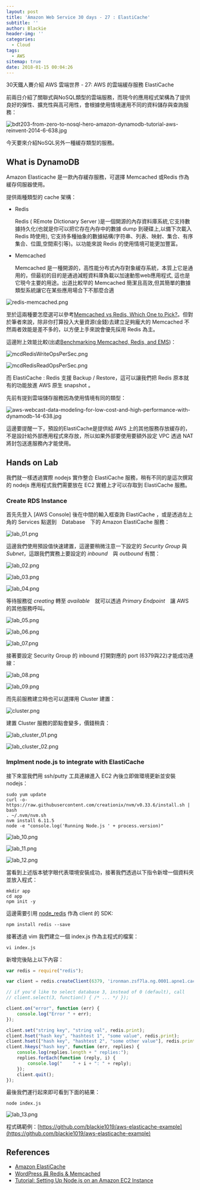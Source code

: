 ```yaml
---
layout: post
title: 'Amazon Web Service 30 days - 27 : ElastiCache'
subtitle: ''
author: Blackie
header-img: ''
categories:
  - Cloud
tags:
  - AWS
sitemap: true
date: 2018-01-15 00:04:26
---
```


30天鐵人賽介紹 AWS 雲端世界 - 27: AWS 的雲端緩存服務 ElastiCache

<!-- More -->

前兩日介紹了關聯式與NoSQL類型的雲端服務，而現今的應用程式架構為了提供良好的彈性、擴充性與高可用性，會根據使用情境運用不同的資料儲存與查詢服務：

![bdt203-from-zero-to-nosql-hero-amazon-dynamodb-tutorial-aws-reinvent-2014-6-638.jpg](bdt203-from-zero-to-nosql-hero-amazon-dynamodb-tutorial-aws-reinvent-2014-6-638.jpg)

今天要來介紹NoSQL另外一種緩存類型的服務。

## What is DynamoDB ##

Amazon Elasticache 是一款內存緩存服務，可選擇 Memcached 或Redis 作為緩存伺服器使用。


提供兩種類型的 cache 架構：

- Redis 

    Redis ( REmote DIctionary Server )是一個開源的內存資料庫系統,它支持數據持久化(也就是你可以把它存在內存中的數據 dump 到硬碟上,以備下次載入 Redis 時使用), 它支持多種抽象的數據結構(字符串、列表、映射、集合、有序集合、位圖,空間索引等)。以功能來說 Redis 的使用情境可能更加豐富。

- Memcached

    Memcached 是一種開源的，高性能分布式內存對象緩存系統，本質上它是通用的，但最初的目的是通過減輕資料庫負載以加速動態web應用程式, 這也是它現今主要的用途。出道比較早的 Memcached 簡潔且高效,但其簡單的數據類型系統讓它在某些應用場合下不那麼合適

![redis-memcached.png](redis-memcached.png)

至於這兩種要怎麼選可以參考[Memcached vs Redis, Which One to Pick?](https://www.linkedin.com/pulse/memcached-vs-redis-which-one-pick-ranjeet-vimal)。但對於筆者來說，除非你打算投入大量資源(金錢)去建立足夠龐大的 Memcached 不然兩者效能是差不多的，以方便上手來說會優先採用 Redis 為主。

這邊附上效能比較(出處[Benchmarking Memcached, Redis, and EMS](http://synsem.com/MCD_Redis_EMS/))：

![mcdRedisWriteOpsPerSec.png](mcdRedisWriteOpsPerSec.png)

![mcdRedisReadOpsPerSec.png](mcdRedisReadOpsPerSec.png)

而 ElastiCache : Redis 支援 Backup / Restore，這可以讓我們把 Redis 原本就有的功能放進 AWS 原生 snapshot 。

先前有提到雲端儲存服務因為使用情境有同的類型：

![aws-webcast-data-modeling-for-low-cost-and-high-performance-with-dynamodb-14-638.jpg](aws-webcast-data-modeling-for-low-cost-and-high-performance-with-dynamodb-14-638.jpg)

這邊要提醒一下，預設的ElastiCache是提供給 AWS 上的其他服務存放緩存的，不是設計給外部應用程式來存放，所以如果外部要使用要額外設定 VPC 透過 NAT 將封包送進服務內才能使用。

## Hands on Lab ##

我們就一樣透過實際  nodejs 實作整合 ElastiCache 服務，稍有不同的是這次撰寫的 nodejs 應用程式我們需要放在 EC2 實體上才可以存取到 ElastiCache 服務。

### Create RDS Instance ###

首先先登入 [AWS Console] 後在中間的輸入框查詢 ElastiCache ，或是透過左上角的 Services 點選到　Database　下的 Amazon ElastiCache 服務：

![lab_01.png](lab_01.png)

這邊我們使用預設值快速建置，這邊要稍微注意一下設定的 *Security Group* 與 *Subnet*，這跟我們實務上要設定的 *inbound*　與 *outbound* 有關：

![lab_02.png](lab_02.png)

![lab_03.png](lab_03.png)

![lab_04.png](lab_04.png)

等待服務從 *creating* 轉至 *available*　就可以透過 *Primary Endpoint*　讓 AWS 的其他服務呼叫。

![lab_05.png](lab_05.png)

![lab_06.png](lab_06.png)

![lab_07.png](lab_07.png)

接著要設定 Security Group 的 inbound 打開對應的 port (6379與22)才能成功連線：

![lab_08.png](lab_08.png)

![lab_09.png](lab_09.png)

而先前服務建立時也可以選擇用 Cluster 建置：

![cluster.png](cluster.png)

建置 Cluster 服務的節點會變多，價錢稍貴：

![lab_cluster_01.png](lab_cluster_01.png)

![lab_cluster_02.png](lab_cluster_02.png)

### Implment node.js to integrate with ElastiCache ###

接下來當我們用 ssh/putty 工具連線進入 EC2 內後立即做環境更新並安裝 nodejs：

    sudo yum update
    curl -o- https://raw.githubusercontent.com/creationix/nvm/v0.33.6/install.sh | bash
    . ~/.nvm/nvm.sh
    nvm install 6.11.5
    node -e "console.log('Running Node.js ' + process.version)"

![lab_10.png](lab_10.png)

![lab_11.png](lab_11.png)

![lab_12.png](lab_12.png)

當看到上述版本號字眼代表環境安裝成功，接著我們透過以下指令新增一個資料夾並放入程式：

    mkdir app
    cd app
    npm init -y

這邊需要引用 [node_redis](https://github.com/NodeRedis/node_redis) 作為 client 的 SDK:

    npm install redis --save

接著透過 vim 我們建立一個 index.js 作為主程式的檔案：

    vi index.js

新增完後貼上以下內容：

```js
var redis = require("redis");

var client = redis.createClient(6379, 'ironman.zsf7la.ng.0001.apne1.cache.amazonaws.com', {no_ready_check: true});

// if you'd like to select database 3, instead of 0 (default), call
// client.select(3, function() { /* ... */ });

client.on("error", function (err) {
    console.log("Error " + err);
});

client.set("string key", "string val", redis.print);
client.hset("hash key", "hashtest 1", "some value", redis.print);
client.hset(["hash key", "hashtest 2", "some other value"], redis.print);
client.hkeys("hash key", function (err, replies) {
    console.log(replies.length + " replies:");
    replies.forEach(function (reply, i) {
        console.log("    " + i + ": " + reply);
    });
    client.quit();
});
```

最後我們運行起來即可看到下面的結果：

    node index.js

![lab_13.png](lab_13.png)

程式碼範例：[https://github.com/blackie1019/aws-elasticache-example](https://github.com/blackie1019/aws-elasticache-example)

## References ##

- [Amazon ElastiCache](https://aws.amazon.com/tw/elasticache/?nc1=h_ls)
- [WordPress 與 Redis & Memcached](https://kknews.cc/other/yn5pola.html)
- [Tutorial: Setting Up Node.js on an Amazon EC2 Instance](https://docs.aws.amazon.com/sdk-for-javascript/v2/developer-guide/setting-up-node-on-ec2-instance.html)